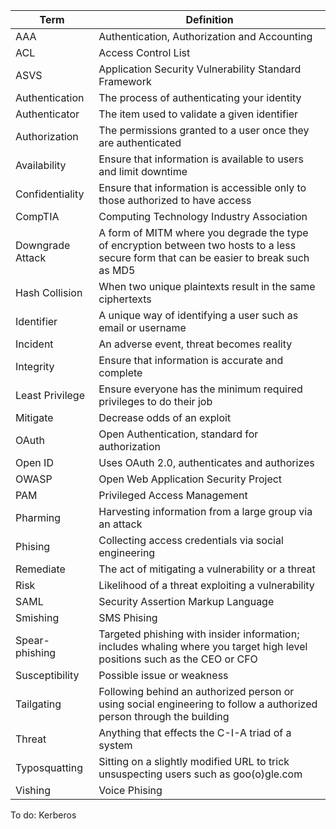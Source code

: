 |  Term             | Definition|
|-------------------|-----------|
| AAA               | Authentication, Authorization and Accounting|
| ACL               | Access Control List|    
| ASVS              | Application Security Vulnerability Standard Framework|
| Authentication    | The process of authenticating your identity|
| Authenticator     | The item used to validate a given identifier|
| Authorization     | The permissions granted to a user once they are authenticated|                     
| Availability      | Ensure that information is available to users and limit downtime|
| Confidentiality   | Ensure that information is accessible only to those authorized to have access|
| CompTIA           | Computing Technology Industry Association|
| Downgrade Attack  | A form of MITM where you degrade the type of encryption between two hosts to a less secure form that can be easier to break such as MD5|
| Hash Collision    | When two unique plaintexts result in the same ciphertexts|
| Identifier        | A unique way of identifying a user such as email or username|
| Incident          | An adverse event, threat becomes reality|
| Integrity         | Ensure that information is accurate and complete|
| Least Privilege   | Ensure everyone has the minimum required privileges to do their job|
| Mitigate          | Decrease odds of an exploit|
| OAuth             | Open Authentication, standard for authorization|
| Open ID           | Uses OAuth 2.0, authenticates and authorizes|
| OWASP             | Open Web Application Security Project|
| PAM               | Privileged Access Management|
| Pharming          | Harvesting information from a large group via an attack|
| Phising           | Collecting access credentials via social engineering|
| Remediate         | The act of mitigating a vulnerability or a threat|
| Risk              | Likelihood of a threat exploiting a vulnerability|
| SAML              | Security Assertion Markup Language|
| Smishing          | SMS Phising|
| Spear-phishing    | Targeted phishing with insider information; includes whaling where you target high level positions such as the CEO or CFO|
| Susceptibility    | Possible issue or weakness|
| Tailgating        | Following behind an authorized person or using social engineering to follow a authorized person through the building|
| Threat            | Anything that effects the C-I-A triad of a system|
| Typosquatting     | Sitting on a slightly modified URL to trick unsuspecting users such as goo(o)gle.com|
| Vishing           | Voice Phising|

To do:
Kerberos













